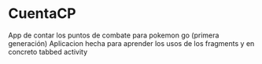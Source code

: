 # CuentaCP
App de contar los puntos de combate para pokemon go (primera generación)
Aplicacion hecha para aprender los usos de los fragments y en concreto tabbed activity
